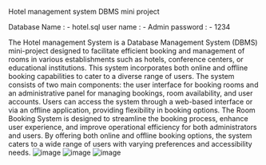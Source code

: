 Hotel management system DBMS mini project 

Database Name : - hotel.sql
user name : - Admin
password  : - 1234

The Hotel management System is a Database Management System (DBMS) mini-project designed to facilitate efficient booking and management of rooms in various
establishments such as hotels, conference centers, or educational institutions. This system incorporates both online and offline booking capabilities to cater to a diverse range of users.
The system consists of two main components: the user interface for booking rooms and an administrative panel for managing bookings, room availability, and user accounts. 
Users can access the system through a web-based interface or via an offline application, providing flexibility in booking options.
The Room Booking System is designed to streamline the booking process, enhance user experience, and improve operational efficiency for both administrators and users.
By offering both online and offline booking options, the system caters to a wide range of users with varying preferences and accessibility needs.
![image](https://github.com/hachucodes/Hotel/assets/152504825/fd557afa-a063-44b1-b7f2-2cd87b849eda)
![image](https://github.com/hachucodes/Hotel/assets/152504825/3ee9f150-1ee9-4419-8d85-fe33be8740ba)
![image](https://github.com/hachucodes/Hotel/assets/152504825/c02c3497-6b47-4bcb-8517-e0b6e0f5875c)
